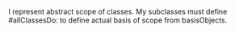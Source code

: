I represent abstract scope of classes.
My subclasses must define #allClassesDo: to define actual basis of scope from basisObjects.